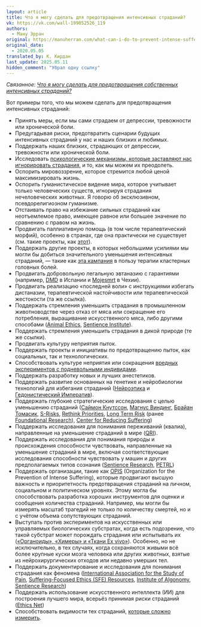 ```yaml
---
layout: article
title: Что я могу сделать для предотвращения интенсивных страданий?
vk: https://vk.com/wall-199052526_119
authors:
  - Ману Эрран
original: https://manuherran.com/what-can-i-do-to-prevent-intense-suffering/
original_date:
  - 2020.05.05
translated_by: К. Кирдан
last_update: 2025.05.11
hidden_comment: "Убрал одну ссылку"
---
```

_Связанное: [Что я могу сделать для предотвращения собственных интенсивных страданий?](manu-herran-what-can-i-do-to-prevent-my-own-intense-suffering.html)_

Вот примеры того, что мы можем сделать для предотвращения интенсивных страданий:

- Принять меры, если мы сами страдаем от депрессии, тревожности или хронической боли.
- Предугадывая риски, предотвратить сценарии будущих интенсивных страданий у нас и наших близких и любимых.
- Поддержать наших близких, страдающих от депрессии, тревожности или хронической боли.
- Исследовать [психологические механизмы, которые заставляют нас игнорировать страдания](https://manuherran.com/psychological-biases-that-impede-the-success-in-the-reducing-intense-suffering-movement/), и то, как мы можем их преодолеть.
- Оспорить мировоззрение, которое стремится любой ценой максимизировать жизнь.
- Оспорить гуманистическое видение мира, которое учитывает только человеческих существ, игнорируя страдания нечеловеческих животных. Я говорю об эксклюзивном, псевдорелигиозном гуманизме.
- Отстаивать право на избежание сильных страданий как неотъемлемое право, имеющее равное или большее значение по сравнению с правом на жизнь.
- Продвигать паллиативную помощь (в том числе терапевтический морфий), особенно в странах, где она практически не существует (см. такие проекты, как [этот](https://www.preventsuffering.org/pain)).
- Поддержать другие проекты, в которых небольшими усилиями мы могли бы добиться значительного уменьшения интенсивных страданий, — такие как [эта кампания](https://www.preventsuffering.org/cluster-headaches/) в пользу терапии кластерных головных болей.
- Продвигать добровольную легальную эвтаназию с гарантиями (например, [DMD](https://derechoamorir.org/) в Испании и [Mojesmrt](https://mojesmrt.cz/) в Чехии).
- Продвигать реализацию «последней воли» с инструкциями избегать дистаназии, терапевтической настойчивости или терапевтической жестокости (та же ссылка).
- Поддержать стремления уменьшить страдания в промышленном животноводстве через отказ от мяса или сокращение его потребления, выращивание искусственного мяса, либо другими способами ([Animal Ethics](https://www.animal-ethics.org/), [Sentience Institute](https://www.sentienceinstitute.org/)).
- Поддержать стремления уменьшить страдания в дикой природе (те же ссылки).
- Продвигать культуру неприятия пыток.
- Поддержать проекты и инициативы по предотвращению пыток, как социальных, так и технологических.
- Способствовать культуре неприятия или сокращения [вредных экспериментов с подневольными индивидами](https://manuherran.com/on-animal-experimentation/).
- Поддержать разработку новых и лучших анестетиков.
- Поддержать развитие основанных на генетике и нейробиологии технологий для избегания страданий ([Нейроэтика](https://neuroethics.com/) и [Гедонистический Императив](https://www.hedweb.com/)).
- Поддержать глубокие стратегические исследования с целью уменьшению страданий ([Саймон Кнутссон](http://www.simonknutsson.com/), [Магнус Виндинг](https://magnusvinding.com/), [Брайан Томасик](https://reducing-suffering.org/), [S-Risks](https://s-risks.org/), [Rethink Priorities](https://www.rethinkpriorities.org/), [Long Term Risk](https://longtermrisk.org/) (ранее [Foundational Research](https://foundational-research.org/)), [Center for Reducing Suffering](https://centerforreducingsuffering.org/))
- Поддержать исследования для понимания переживаний (квалиа), направленные на уменьшение страданий в мире ([QRI](https://www.qualiaresearchinstitute.org/)).
- Поддержать исследования для понимания природы и происхождения способности чувствовать, направленные на уменьшение страданий в мире, включая соответствующие исследования способности чувствовать у машин и других предполагаемых типов сознания ([Sentience Research](http://sentience-research.org/), [PETRL](http://petrl.org/))
- Поддержать организации, такие как [OPIS](https://www.preventsuffering.org/) (Organization for the Prevention of Intense Suffering), которые продвигают высшую важность и приоритетность предотвращения страданий на личном, социальном и политическом уровнях. Этому могла бы способствовать разработка хороших инструментов для оценки и сообщения количества страданий. Например, мы могли бы измерять масштаб трагедий не только по количеству смертей, но и с учётом объема сопутствующих страданий.
- Выступать против экспериментов на искусственных или управляемых биологических субстратах, когда есть подозрение, что такой субстрат может порождать страдания или испытывать их ([«Органоиды», «Химеры» и «Ткани Ex vivo»](https://manuherran.com/types-of-suffering-based-on-their-uncertainty/)). Особенно, но не исключительно, в тех случаях, когда сохраняются живыми всё более крупные куски мозга человека или других животных, взятые из нейрохирургических отходов или недавно умерших тел.
- Поддержать документирование и исследования для понимания страдания как феномена ([International Association for the Study of Pain](https://www.iasp-pain.org/), [Suffering-Focused Ethics (SFE) Resources](https://suffering-focused-ethics.surge.sh/), [Institute of Algonomy](https://docs.google.com/document/d/1cyDnDBxQKarKjeug2YJTv7XNTlVY-v9sQL45-Q2BFac/), [Sentience Research](https://sentience-research.org/))
- Поддержать использование искусственного интеллекта (ИИ) для построения лучшего мира, всерьёз принимая риски страданий ([Ethics Net](https://www.ethicsnet.org/))
- Способствовать видимости тех страданий, [которые сложно измерить](https://manuherran.com/types-of-suffering-based-on-their-uncertainty/).
